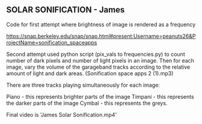 SOLAR SONIFICATION - James
---------------

Code for first attempt where brightness of image is rendered as a frequency

https://snap.berkeley.edu/snap/snap.html#present:Username=peanuts26&ProjectName=sonification_spaceapps

Second attempt used python script (pix_vals to frequencies.py) to count number of dark pixels and number of light pixels in an image. Then for each image, vary the volume of the garageband tracks according to the relative amount of light and dark areas. (Sonification space apps 2 (1).mp3)

There are three tracks playing simultaneously for each image:

Piano - this represents brighter parts of the image
Timpani - this represents the darker parts of the image
Cymbal - this represents the greys.

Final video is 'James Solar Sonification.mp4'




